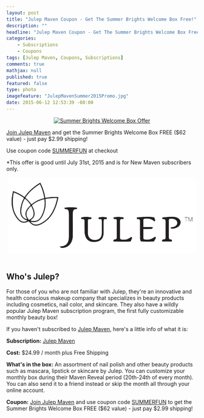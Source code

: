 ```yaml
---
layout: post
title: "Julep Maven Coupon - Get The Summer Brights Welcome Box Free!"
description: ""
headline: "Julep Maven Coupon - Get The Summer Brights Welcome Box Free!"
categories: 
    - Subscriptions
    - Coupons
tags: [Julep Maven, Coupons, Subscriptions]
comments: true
mathjax: null
published: true
featured: false
type: photo
imagefeature: "JulepMavenSummer2015Promo.jpg"
date: 2015-06-12 12:53:39 -08:00
---
```

<center><a target="_blank" href="http://shareasale.com/r.cfm?b=729302&amp;u=1115177&amp;m=49325&amp;urllink=&amp;afftrack="><img src="http://static.shareasale.com/image/49325/summerbrights-banner_og_500x500.jpg" border="0" alt="Summer Brights Welcome Box Offer" /></a></center>

<p><a href="http://www.shareasale.com/u.cfm?d=267020&m=49325&u=1115177">Join Julep Maven</a> and get the Summer Brights Welcome Box FREE ($62 value) - just pay $2.99 shipping!</p> 

<p>Use coupon code <a href="http://www.shareasale.com/u.cfm?d=267020&m=49325&u=1115177">SUMMERFUN</a> at checkout</p>

*This offer is good until July 31st, 2015 and is for New Maven subscribers only.

<center><img src="/images/JulepLogo.jpg"></center>
<br>

## Who's Julep?
<p>For those of you who are not familiar with Julep, they're an innovative and health conscious makeup company that specializes in beauty products including cosmetics, nail color, and skincare. 
They also have a wildly popular Julep Maven subscription program, the first fully customizable monthly beauty box!</p>

<p>If you haven't subscribed to <a href="http://www.shareasale.com/u.cfm?d=267020&m=49325&u=1115177">Julep Maven</a>, here's a little info of what it is:</p>

<p><b>Subscription:</b> <a href="http://www.shareasale.com/u.cfm?d=267020&m=49325&u=1115177">Julep Maven</a></p>
<p><b>Cost:</b> $24.99 / month plus Free Shipping</p>
<p><b>What's in the box:</b> An assortment of nail polish and other beauty products such as mascara, lipstick or skincare by Julep. 
You can customize your monthly box during their Maven Reveal period (20th-24th of every month). 
You can also send it to a friend instead or skip the month all through your online account.</p>
<p><b>Coupon:</b> <a href="http://www.shareasale.com/u.cfm?d=267020&m=49325&u=1115177">Join Julep Maven</a> and use coupon code <a href="http://www.shareasale.com/u.cfm?d=267020&m=49325&u=1115177">SUMMERFUN</a> to get the Summer Brights Welcome Box FREE ($62 value) - just pay $2.99 shipping!</p>
